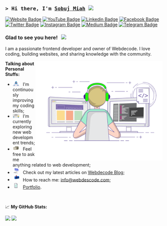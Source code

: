### <samp>&gt; Hi there, I'm <a href="https://www.webdescode.com" target="_blank">Sobuj Miah</a> <img src="https://media.giphy.com/media/hvRJCLFzcasrR4ia7z/giphy.gif" width="25"> </samp>

[![Website Badge](https://img.shields.io/badge/Website-3b5998?style=flat-square&logo=google-chrome&logoColor=white)](https://www.webdescode.com)
[![YouTube Badge](https://img.shields.io/badge/YouTube-FF0000?style=flat-square&logo=YouTube&logoColor=white)](https://www.youtube.com/@webdescode)
[![Linkedin Badge](https://img.shields.io/badge/-LinkedIn-0e76a8?style=flat-square&logo=Linkedin&logoColor=white)](https://linkedin.com/in/fsobujmiah)
[![Facebook Badge](https://img.shields.io/badge/Facebook-1877f2?style=flat-square&logo=Facebook&logoColor=white)](https://www.facebook.com/sobujmiah01)
[![Twitter Badge](https://img.shields.io/badge/-Twitter-00acee?style=flat-square&logo=Twitter&logoColor=white)](https://twitter.com/webdescode)
[![Instagram Badge](https://img.shields.io/badge/-Instagram-e4405f?style=flat-square&logo=Instagram&logoColor=white)](https://instagram.com/fsobujmiah/)
[![Medium Badge](https://img.shields.io/badge/medium-%2312100E.svg?&style=for-square&logo=medium&logoColor=white)](https://fsobujmiah.medium.com/)
[![Telegram Badge](https://img.shields.io/badge/-Telegram-0088cc?style=flat-square&logo=Telegram&logoColor=white)](https://t.me/sobujmiah01)

### Glad to see you here! &nbsp; ![](https://visitor-badge.glitch.me/badge?page_id=sobujmiah01.sobujmiah01)

I am a passionate frontend developer and owner of Webdecode. I love coding, building websites, and sharing knowledge with the community.

<img align="right" alt="GIF" src="assets/coding.gif" width="408" height="318" />
  

**Talking about Personal Stuffs:**

- <img src="assets/developer.gif?raw=true" width="21" />&nbsp;&nbsp; I’m continuously improving my coding skills;
- <img src="assets/lightning.gif?raw=true" width="21" />&nbsp;&nbsp; I’m currently exploring new web development trends;
- <img src="assets/message.gif?raw=true" width="21" />&nbsp;&nbsp; Feel free to ask me anything related to web development;
- <img src="assets/laptop.gif?raw=true" width="21" />&nbsp;&nbsp; Check out my latest articles on [Webdecode Blog](https://www.webdescode.com/);
- <img src="assets/letterbox.gif?raw=true" width="21" />&nbsp;&nbsp; How to reach me: info@webdescode.com;
- <img src="assets/doc.gif?raw=true" width="21" />&nbsp;&nbsp; [Portfolio](https://www.sobujmiah.com).

</br>

📈 **My GitHub Stats:**

<p>
  <img height="180em" src="https://github-readme-stats.vercel.app/api?username=sobujmiah01&show_icons=true&hide_border=true&&count_private=true&include_all_commits=true" />
  <img height="180em" src="https://github-readme-stats.vercel.app/api/top-langs/?username=sobujmiah01&exclude_repo=KNN-Image-Classification&show_icons=true&hide_border=true&layout=compact&langs_count=8"/>
</p>
